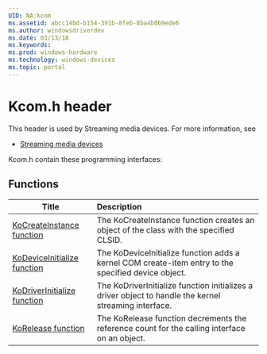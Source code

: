 ```yaml
---
UID: NA:kcom
ms.assetid: abcc14bd-b154-391b-8feb-8ba4b0b9ede6
ms.author: windowsdriverdev
ms.date: 03/13/18
ms.keywords: 
ms.prod: windows-hardware
ms.technology: windows-devices
ms.topic: portal
---
```


# Kcom.h header



This header is used by Streaming media devices. For more information, see
- [Streaming media devices](../_stream/index.md)

Kcom.h contain these programming interfaces:


## Functions

| Title   | Description   |
| ---- |:---- |
| [KoCreateInstance function](nf-kcom-kocreateinstance.md) | The KoCreateInstance function creates an object of the class with the specified CLSID. |
| [KoDeviceInitialize function](nf-kcom-kodeviceinitialize.md) | The KoDeviceInitialize function adds a kernel COM create-item entry to the specified device object. |
| [KoDriverInitialize function](nf-kcom-kodriverinitialize.md) | The KoDriverInitialize function initializes a driver object to handle the kernel streaming interface. |
| [KoRelease function](nf-kcom-korelease.md) | The KoRelease function decrements the reference count for the calling interface on an object. |
